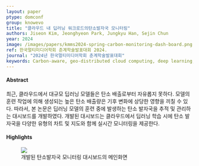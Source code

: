 ```yaml
---
layout: paper
ptype: domconf
group: knowevo
title: "클라우드 내 딥러닝 워크로드의탄소발자국 모니터링"
authors: Jiseon Kim, Jeonghyeon Park, Jungkyu Han, Sejin Chun
year: 2024
image: /images/papers/kmms2024-spring-carbon-monitoring-dash-board.png
ref: 한국멀티미디어학회 춘계학술발표대회 2024.
journal: "2024년 한국멀티미디어학회 춘계학술발표대회"
keywords: Carbon-aware, geo-distributed cloud computing, deep learning, monitoring
---
```


<h4><span class="badge badge-info">Abstract</span></h4>
최근, 클라우드에서 대규모 딥러닝 모델들은 탄소 배출로부터 자유롭지 못하다. 모델의 훈련 작업에 의해 생성되는 높은 탄소 배출량은 기후 변화에 상당한 영향을 끼칠 수 있다. 따라서, 본 논문은 딥러닝 모델의 훈련 중에 발생하는 탄소 발자국을 추적 및 관리하는 대시보드를 개발하였다. 개발된 대시보드는 클라우드에서 딥러닝 학습 시에 탄소 발자국을 다양한 유형의 차트 및 지도와 함께 실시간 모니터링을 제공한다. 

<h4><span class="badge badge-info">Highlights</span></h4>
<figure>
    <img class="pull-left pad-right media-object d-none d-sm-block" src="{{ page.image }}">
    <figcaption>개발된 탄소발자국 모니터링 대시보드의 메인화면</figcaption>
</figure>

